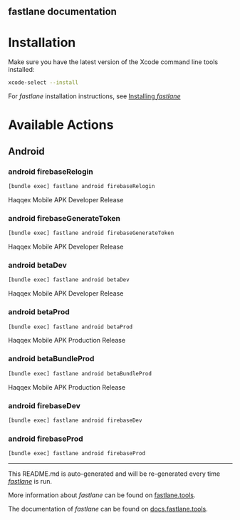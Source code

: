 fastlane documentation
----

# Installation

Make sure you have the latest version of the Xcode command line tools installed:

```sh
xcode-select --install
```

For _fastlane_ installation instructions, see [Installing _fastlane_](https://docs.fastlane.tools/#installing-fastlane)

# Available Actions

## Android

### android firebaseRelogin

```sh
[bundle exec] fastlane android firebaseRelogin
```

Haqqex Mobile APK Developer Release

### android firebaseGenerateToken

```sh
[bundle exec] fastlane android firebaseGenerateToken
```

Haqqex Mobile APK Developer Release

### android betaDev

```sh
[bundle exec] fastlane android betaDev
```

Haqqex Mobile APK Developer Release

### android betaProd

```sh
[bundle exec] fastlane android betaProd
```

Haqqex Mobile APK Production Release

### android betaBundleProd

```sh
[bundle exec] fastlane android betaBundleProd
```

Haqqex Mobile APK Production Release

### android firebaseDev

```sh
[bundle exec] fastlane android firebaseDev
```



### android firebaseProd

```sh
[bundle exec] fastlane android firebaseProd
```



----

This README.md is auto-generated and will be re-generated every time [_fastlane_](https://fastlane.tools) is run.

More information about _fastlane_ can be found on [fastlane.tools](https://fastlane.tools).

The documentation of _fastlane_ can be found on [docs.fastlane.tools](https://docs.fastlane.tools).

